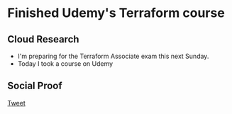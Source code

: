 <!-- This is a template you can use for quick progress days. It removes a lot of the steps we encourage you to share in the longer template 000-DAY-ARTICLE-LONG-TEMPLATE.MD-->

# Finished Udemy's Terraform course

## Cloud Research

- I'm preparing for the Terraform Associate exam this next Sunday. 
- Today I took a course on Udemy

## Social Proof

[Tweet](https://twitter.com/r_miravalles/status/1305543092595023872)